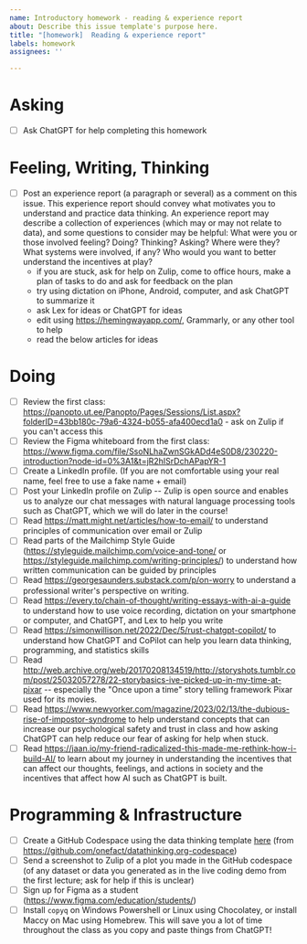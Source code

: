 ```yaml
---
name: Introductory homework - reading & experience report
about: Describe this issue template's purpose here.
title: "[homework]  Reading & experience report"
labels: homework
assignees: ''

---
```


# Asking
- [ ] Ask ChatGPT for help completing this homework

# Feeling, Writing, Thinking
- [ ] Post an experience report (a paragraph or several) as a comment on this issue. This experience report should convey what motivates you to understand and practice data thinking. An experience report may describe a collection of experiences (which may or may not relate to data), and some questions to consider may be helpful: What were you or those involved feeling? Doing? Thinking? Asking? Where were they? What systems were involved, if any? Who would you want to better understand the incentives at play?
  - if you are stuck, ask for help on Zulip, come to office hours, make a plan of tasks to do and ask for feedback on the plan
  - try using dictation on iPhone, Android, computer, and ask ChatGPT to summarize it
  - ask Lex for ideas or ChatGPT for ideas
  - edit using https://hemingwayapp.com/, Grammarly, or any other tool to help
  - read the below articles for ideas

# Doing
- [ ] Review the first class: https://panopto.ut.ee/Panopto/Pages/Sessions/List.aspx?folderID=43bb180c-79a6-4324-b055-afa400ecd1a0 - ask on Zulip if you can't access this
- [ ] Review the Figma whiteboard from the first class: https://www.figma.com/file/SsoNLhaZwnSGkADd4eS0D8/230220-introduction?node-id=0%3A1&t=jR2hISrDchAPapYR-1
- [ ] Create a LinkedIn profile. (If you are not comfortable using your real name, feel free to use a fake name + email)
- [ ] Post your LinkedIn profile on Zulip -- Zulip is open source and enables us to analyze our chat messages with natural language processing tools such as ChatGPT, which we will do later in the course!
- [ ] Read https://matt.might.net/articles/how-to-email/ to understand principles of communication over email or Zulip
- [ ] Read parts of the Mailchimp Style Guide (https://styleguide.mailchimp.com/voice-and-tone/ or https://styleguide.mailchimp.com/writing-principles/) to understand how written communication can be guided by principles
- [ ] Read https://georgesaunders.substack.com/p/on-worry to understand a professional writer's perspective on writing.
- [ ] Read https://every.to/chain-of-thought/writing-essays-with-ai-a-guide to understand how to use voice recording, dictation on your smartphone or computer, and ChatGPT, and Lex to help you write
- [ ] Read https://simonwillison.net/2022/Dec/5/rust-chatgpt-copilot/ to understand how ChatGPT and CoPilot can help you learn data thinking, programming, and statistics skills
- [ ] Read http://web.archive.org/web/20170208134519/http://storyshots.tumblr.com/post/25032057278/22-storybasics-ive-picked-up-in-my-time-at-pixar -- especially the "Once upon a time" story telling framework Pixar used for its movies.
- [ ] Read https://www.newyorker.com/magazine/2023/02/13/the-dubious-rise-of-impostor-syndrome to help understand concepts that can increase our psychological safety and trust in class and how asking ChatGPT can help reduce our fear of asking for help when stuck.
- [ ] Read https://jaan.io/my-friend-radicalized-this-made-me-rethink-how-i-build-AI/ to learn about my journey in understanding the incentives that can affect our thoughts, feelings, and actions in society and the incentives that affect how AI such as ChatGPT is built.

# Programming & Infrastructure
- [ ] Create a GitHub Codespace using the data thinking template [here](https://github.com/codespaces/new?machine=standardLinux32gb&repo=603826598&devcontainer_path=.devcontainer%2Fdevcontainer.json) (from https://github.com/onefact/datathinking.org-codespace)
- [ ] Send a screenshot to Zulip of a plot you made in the GitHub codespace (of any dataset or data you generated as in the live coding demo from the first lecture; ask for help if this is unclear)
- [ ] Sign up for Figma as a student (https://www.figma.com/education/students/)
- [ ] Install `copyq` on Windows Powershell or Linux using Chocolatey, or install Maccy on Mac using Homebrew. This will save you a lot of time throughout the class as you copy and paste things from ChatGPT!
